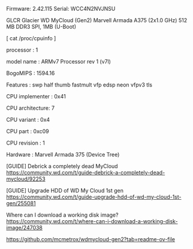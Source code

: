 Firmware: 2.42.115  Serial: WCC4N2NVJNSU

<p>GLCR 	Glacier 	WD MyCloud (Gen2) 	Marvell Armada A375 (2x1.0 GHz) 	512 MB DDR3 	SPI, 1MB (U-Boot)</p>

[ cat /proc/cpuinfo ]
<div>
<p>processor       : 1</p>
<p>model name      : ARMv7 Processor rev 1 (v7l)</p>
<p>BogoMIPS        : 1594.16</p>
<p>Features        : swp half thumb fastmult vfp edsp neon vfpv3 tls</p>
<p>CPU implementer : 0x41</p>
<p>CPU architecture: 7</p>
<p>CPU variant     : 0x4</p>
<p>CPU part        : 0xc09</p>
<p>CPU revision    : 1</p>
<p>Hardware        : Marvell Armada 375 (Device Tree)</p>  
</div>
  
[GUIDE] Debrick a completely dead MyCloud
  https://community.wd.com/t/guide-debrick-a-completely-dead-mycloud/92253

[GUIDE] Upgrade HDD of WD My Cloud 1st gen
  https://community.wd.com/t/guide-upgrade-hdd-of-wd-my-cloud-1st-gen/255081
  
Where can I download a working disk image?
  https://community.wd.com/t/where-can-i-download-a-working-disk-image/247038

https://github.com/mcmetrox/wdmycloud-gen2?tab=readme-ov-file
